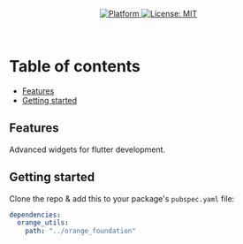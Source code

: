<p align="center">
  <a href="https://flutter.dev">
    <img src="https://img.shields.io/badge/Platform-Flutter-02569B?logo=flutter"
      alt="Platform" />
  </a>
  <a href="https://opensource.org/licenses/MIT">
    <img src="https://img.shields.io/github/license/o-adrian-o/DesignSystemBasics?color=red"
      alt="License: MIT" />
  </a>
</p><br>

# Table of contents

- [Features](#features)
- [Getting started](#getting-started)

## Features

Advanced widgets for flutter development.

## Getting started

Clone the repo & add this to your package's `pubspec.yaml` file:

```yaml
dependencies:
  orange_utils:
    path: "../orange_foundation"
```
